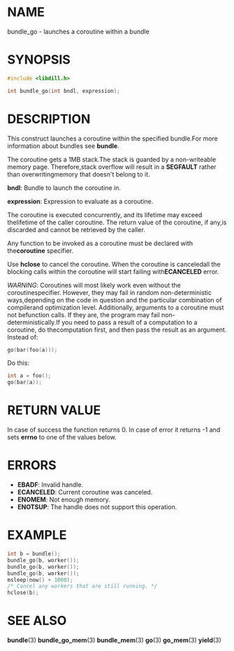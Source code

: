 # NAME

bundle_go - launches a coroutine within a bundle

# SYNOPSIS

```c
#include <libdill.h>

int bundle_go(int bndl, expression);
```

# DESCRIPTION

This construct launches a coroutine within the specified bundle.For more information about bundles see **bundle**.

The coroutine gets a 1MB stack.The stack is guarded by a non-writeable memory page. Therefore,stack overflow will result in a **SEGFAULT** rather than overwritingmemory that doesn't belong to it.

**bndl**: Bundle to launch the coroutine in.

**expression**: Expression to evaluate as a coroutine.

The coroutine is executed concurrently, and its lifetime may exceed thelifetime of the caller coroutine. The return value of the coroutine, if any,is discarded and cannot be retrieved by the caller.

Any function to be invoked as a coroutine must be declared with the**coroutine** specifier.

Use **hclose** to cancel the coroutine. When the coroutine is canceledall the blocking calls within the coroutine will start failing with**ECANCELED** error.

_WARNING_: Coroutines will most likely work even without the coroutinespecifier. However, they may fail in random non-deterministic ways,depending on the code in question and the particular combination of compilerand optimization level. Additionally, arguments to a coroutine must not befunction calls. If they are, the program may fail non-deterministically.If you need to pass a result of a computation to a coroutine, do thecomputation first, and then pass the result as an argument.  Instead of:

```c
go(bar(foo(a)));
```

Do this:

```c
int a = foo();
go(bar(a));
```

# RETURN VALUE

In case of success the function returns 0. In case of error it returns -1 and sets **errno** to one of the values below.

# ERRORS

* **EBADF**: Invalid handle.
* **ECANCELED**: Current coroutine was canceled.
* **ENOMEM**: Not enough memory.
* **ENOTSUP**: The handle does not support this operation.

# EXAMPLE

```c
int b = bundle();
bundle_go(b, worker());
bundle_go(b, worker());
bundle_go(b, worker());
msleep(now() + 1000);
/* Cancel any workers that are still running. */
hclose(b);
```

# SEE ALSO

**bundle**(3) **bundle_go_mem**(3) **bundle_mem**(3) **go**(3) **go_mem**(3) **yield**(3) 

